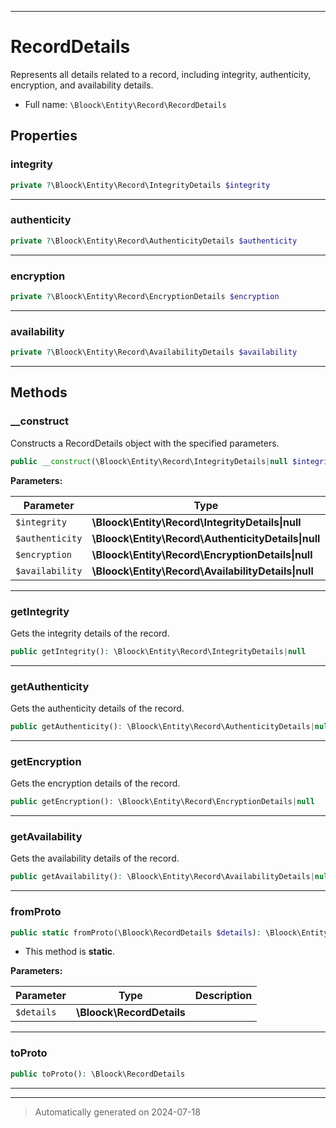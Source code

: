 ***

# RecordDetails

Represents all details related to a record, including integrity, authenticity, encryption, and availability details.



* Full name: `\Bloock\Entity\Record\RecordDetails`



## Properties


### integrity



```php
private ?\Bloock\Entity\Record\IntegrityDetails $integrity
```






***

### authenticity



```php
private ?\Bloock\Entity\Record\AuthenticityDetails $authenticity
```






***

### encryption



```php
private ?\Bloock\Entity\Record\EncryptionDetails $encryption
```






***

### availability



```php
private ?\Bloock\Entity\Record\AvailabilityDetails $availability
```






***

## Methods


### __construct

Constructs a RecordDetails object with the specified parameters.

```php
public __construct(\Bloock\Entity\Record\IntegrityDetails|null $integrity, \Bloock\Entity\Record\AuthenticityDetails|null $authenticity, \Bloock\Entity\Record\EncryptionDetails|null $encryption, \Bloock\Entity\Record\AvailabilityDetails|null $availability): mixed
```








**Parameters:**

| Parameter | Type | Description |
|-----------|------|-------------|
| `$integrity` | **\Bloock\Entity\Record\IntegrityDetails&#124;null** |  |
| `$authenticity` | **\Bloock\Entity\Record\AuthenticityDetails&#124;null** |  |
| `$encryption` | **\Bloock\Entity\Record\EncryptionDetails&#124;null** |  |
| `$availability` | **\Bloock\Entity\Record\AvailabilityDetails&#124;null** |  |





***

### getIntegrity

Gets the integrity details of the record.

```php
public getIntegrity(): \Bloock\Entity\Record\IntegrityDetails|null
```












***

### getAuthenticity

Gets the authenticity details of the record.

```php
public getAuthenticity(): \Bloock\Entity\Record\AuthenticityDetails|null
```












***

### getEncryption

Gets the encryption details of the record.

```php
public getEncryption(): \Bloock\Entity\Record\EncryptionDetails|null
```












***

### getAvailability

Gets the availability details of the record.

```php
public getAvailability(): \Bloock\Entity\Record\AvailabilityDetails|null
```












***

### fromProto



```php
public static fromProto(\Bloock\RecordDetails $details): \Bloock\Entity\Record\RecordDetails
```



* This method is **static**.




**Parameters:**

| Parameter | Type | Description |
|-----------|------|-------------|
| `$details` | **\Bloock\RecordDetails** |  |





***

### toProto



```php
public toProto(): \Bloock\RecordDetails
```












***


***
> Automatically generated on 2024-07-18
